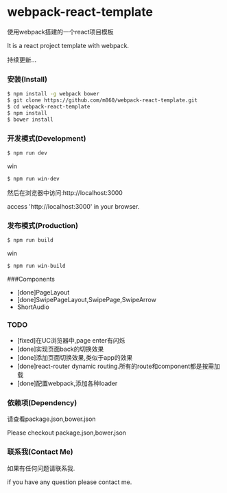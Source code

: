 # webpack-react-template

使用webpack搭建的一个react项目模板

It is a react project template with webpack.

持续更新...

### 安装(Install)

```bash
$ npm install -g webpack bower
$ git clone https://github.com/m860/webpack-react-template.git
$ cd webpack-react-template
$ npm install
$ bower install
```
### 开发模式(Development)

```bash
$ npm run dev
```
win
```bash
$ npm run win-dev
```


然后在浏览器中访问:http://localhost:3000

access 'http://localhost:3000' in your browser.

### 发布模式(Production)

```bash
$ npm run build
```

win
```bash
$ npm run win-build
```

###Components

+ [done]PageLayout
+ [done]SwipePageLayout,SwipePage,SwipeArrow
+ ShortAudio

### TODO

+ [fixed]在UC浏览器中,page enter有闪烁
+ [done]实现页面back的切换效果
+ [done]添加页面切换效果,类似于app的效果
+ [done]react-router dynamic routing.所有的route和component都是按需加载
+ [done]配置webpack,添加各种loader

### 依赖项(Dependency)

请查看package.json,bower.json

Please checkout package.json,bower.json

### 联系我(Contact Me)

如果有任何问题请联系我.

if you have any question please contact me.





